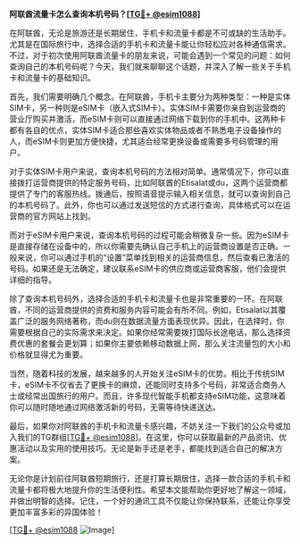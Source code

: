 **阿联酋流量卡怎么查询本机号码？[[TG💪+ @esim1088](https://t.me/s/esim1088)]**

在阿联酋，无论是旅游还是长期居住，手机卡和流量卡都是不可或缺的生活助手。尤其是在国际旅行中，选择合适的手机卡和流量卡能让你轻松应对各种通信需求。不过，对于初次使用阿联酋流量卡的朋友来说，可能会遇到一个常见的问题：如何查询自己的本机号码呢？今天，我们就来聊聊这个话题，并深入了解一些关于手机卡和流量卡的基础知识。

首先，我们需要明确几个概念。在阿联酋，手机卡主要分为两种类型：一种是实体SIM卡，另一种则是eSIM卡（嵌入式SIM卡）。实体SIM卡需要你亲自到运营商的营业厅购买并激活，而eSIM卡则可以直接通过网络下载到你的手机中。这两种卡都有各自的优点，实体SIM卡适合那些喜欢实体物品或者不熟悉电子设备操作的人，而eSIM卡则更加方便快捷，尤其适合经常更换设备或需要多号码管理的用户。

对于实体SIM卡用户来说，查询本机号码的方法相对简单。通常情况下，你可以直接拨打运营商提供的特定服务号码，比如阿联酋的Etisalat或du，这两个运营商都提供了专门的客服热线。拨通后，按照语音提示输入相关信息，就可以查询到自己的本机号码了。此外，你也可以通过发送短信的方式进行查询，具体格式可以在运营商的官方网站上找到。

而对于eSIM卡用户来说，查询本机号码的过程可能会稍微复杂一些。因为eSIM卡是直接存储在设备中的，所以你需要先确认自己手机上的运营商设置是否正确。一般来说，你可以通过手机的“设置”菜单找到相关的运营商信息，然后查看已激活的号码。如果还是无法确定，建议联系eSIM卡的供应商或运营商客服，他们会提供详细的指导。

除了查询本机号码外，选择合适的手机卡和流量卡也是非常重要的一环。在阿联酋，不同的运营商提供的资费和服务内容可能会有所不同。例如，Etisalat以其覆盖广泛的服务网络著称，而du则在数据流量方面表现优异。因此，在选择时，你需要根据自己的实际需求来决定。如果你经常需要拨打国际长途电话，那么选择资费优惠的套餐会更划算；如果你主要依赖移动数据上网，那么关注流量包的大小和价格就显得尤为重要。

当然，随着科技的发展，越来越多的人开始关注eSIM卡的优势。相比于传统SIM卡，eSIM卡不仅省去了更换卡的麻烦，还能同时支持多个号码，非常适合商务人士或经常出国旅行的用户。而且，许多现代智能手机都支持eSIM功能，这意味着你可以随时随地通过网络激活新的号码，无需等待快递送达。

最后，如果你对阿联酋的手机卡和流量卡感兴趣，不妨关注一下我们的公众号或加入我们的TG群组[[TG💪+ @esim1088](https://t.me/s/esim1088)]。在这里，你可以获取最新的产品资讯、优惠活动以及实用的使用技巧。无论是新手还是老手，都能找到适合自己的解决方案。

无论你是计划前往阿联酋短期旅行，还是打算长期居住，选择一款合适的手机卡和流量卡都将极大地提升你的生活便利性。希望本文能帮助你更好地了解这一领域，并做出明智的选择。记住，一个好的通讯工具不仅能让你保持联系，还能让你享受更加丰富多彩的异国体验！

[[TG💪+ @esim1088](https://t.me/s/esim1088) ![Image](https://i.postimg.cc/4NQfJmqS/Snipaste-2025-05-13-00-14-12.png)]